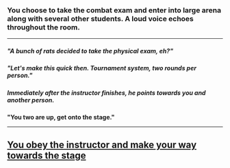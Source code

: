 ### You choose to take the combat exam and enter into large arena along with several other students. A loud voice echoes throughout the room.
---
##### "A bunch of rats decided to take the physical exam, eh?"  
##### "Let's make this quick then. Tournament system, two rounds per person."
##### Immediately after the instructor finishes, he points towards you and another person.  
**"You two are up, get onto the stage."**

---
## [You obey the instructor and make your way towards the stage](../combat2.md)
